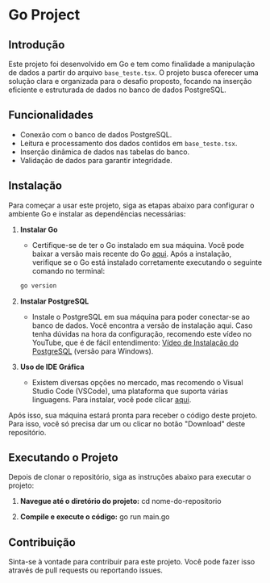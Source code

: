 # Go Project

## Introdução

Este projeto foi desenvolvido em Go e tem como finalidade a manipulação de dados a partir do arquivo `base_teste.tsx`. O projeto busca oferecer uma solução clara e organizada para o desafio proposto, focando na inserção eficiente e estruturada de dados no banco de dados PostgreSQL.

## Funcionalidades

- Conexão com o banco de dados PostgreSQL.
- Leitura e processamento dos dados contidos em `base_teste.tsx`.
- Inserção dinâmica de dados nas tabelas do banco.
- Validação de dados para garantir integridade.

## Instalação

Para começar a usar este projeto, siga as etapas abaixo para configurar o ambiente Go e instalar as dependências necessárias:

1. **Instalar Go**
   - Certifique-se de ter o Go instalado em sua máquina. Você pode baixar a versão mais recente do Go [aqui](https://golang.org/dl/). Após a instalação, verifique se o Go está instalado corretamente executando o seguinte comando no terminal:

   ```bash
   go version
   
2. **Instalar PostgreSQL**
   - Instale o PostgreSQL em sua máquina para poder conectar-se ao banco de dados. Você encontra a versão de instalação aqui. Caso tenha dúvidas na hora da configuração, recomendo este vídeo no YouTube, que é de fácil entendimento: [Vídeo de Instalação do PostgreSQL](https://www.youtube.com/watch?v=UbX-2Xud1JA) (versão para Windows).

4. **Uso de IDE Gráfica**
   - Existem diversas opções no mercado, mas recomendo o Visual Studio Code (VSCode), uma plataforma que suporta várias linguagens. Para instalar, você pode clicar [aqui](https://code.visualstudio.com/download).


Após isso, sua máquina estará pronta para receber o código deste projeto. Para isso, você só precisa dar um <git clone> ou clicar no botão "Download" deste repositório.

## Executando o Projeto

Depois de clonar o repositório, siga as instruções abaixo para executar o projeto:

1. **Navegue até o diretório do projeto:**
cd nome-do-repositorio

2. **Compile e execute o código:**
go run main.go

## Contribuição
Sinta-se à vontade para contribuir para este projeto. Você pode fazer isso através de pull requests ou reportando issues.

